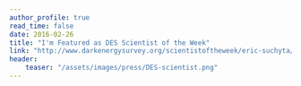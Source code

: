 ```yaml
---
author_profile: true
read_time: false
date: 2016-02-26
title: "I'm Featured as DES Scientist of the Week"
link: "http://www.darkenergysurvey.org/scientistoftheweek/eric-suchyta/"
header: 
    teaser: "/assets/images/press/DES-scientist.png"
---
```

